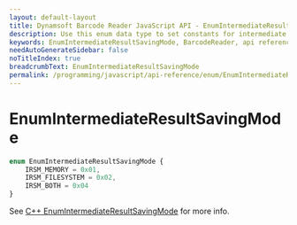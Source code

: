 ```yaml
---
layout: default-layout
title: Dynamsoft Barcode Reader JavaScript API - EnumIntermediateResultSavingMode
description: Use this enum data type to set constants for intermediate result saving mode of barcodes in Dynamsoft Barcode Reader for JavaScript.
keywords: EnumIntermediateResultSavingMode, BarcodeReader, api reference, javascript, js
needAutoGenerateSidebar: false
noTitleIndex: true
breadcrumbText: EnumIntermediateResultSavingMode
permalink: /programming/javascript/api-reference/enum/EnumIntermediateResultSavingMode.html
---
```



# EnumIntermediateResultSavingMode

```ts
enum EnumIntermediateResultSavingMode { 
    IRSM_MEMORY = 0x01, 
    IRSM_FILESYSTEM = 0x02, 
    IRSM_BOTH = 0x04 
}
```

See [C++ EnumIntermediateResultSavingMode](https://www.dynamsoft.com/barcode-reader/parameters/enum/result-enums.html?ver=latest#intermediateresultsavingmode) for more info.
